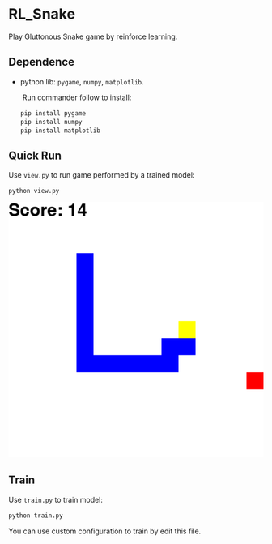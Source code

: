 # RL_Snake

Play Gluttonous Snake game by reinforce learning.

## Dependence

* python lib: `pygame`, `numpy`, `matplotlib`.

  ​	Run commander follow to install:

  ```bash
  pip install pygame
  pip install numpy
  pip install matplotlib
  ```

  

## Quick Run

Use `view.py` to run game performed by a trained model:

```bash
python view.py
```

![image-20231014171227526](md/README/image-20231014171227526.png)

## Train

Use `train.py` to train model:

```bash
python train.py
```

You can use custom configuration to train by edit this file.
